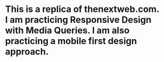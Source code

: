 # This is a replica of thenextweb.com. I am practicing Responsive Design with Media Queries. I am also practicing a mobile first design approach.
